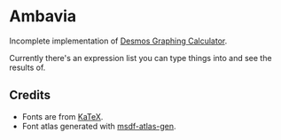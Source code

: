 # Ambavia

Incomplete implementation of [Desmos Graphing Calculator](https://www.desmos.com/calculator).

Currently there's an expression list you can type things into and see the results of.

## Credits

- Fonts are from [KaTeX](https://github.com/KaTeX/KaTeX).
- Font atlas generated with [msdf-atlas-gen](https://github.com/Chlumsky/msdf-atlas-gen).
